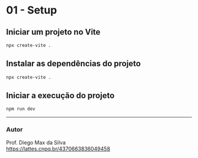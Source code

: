 # 01 - Setup

## Iniciar um projeto no Vite

```bash
npx create-vite .
```

## Instalar as dependências do projeto

```bash
npx create-vite .
```

## Iniciar a execução do projeto

```bash
npm run dev
```

<hr>

### Autor
Prof. Diego Max da Silva<br>
https://lattes.cnpq.br/4370663836049458